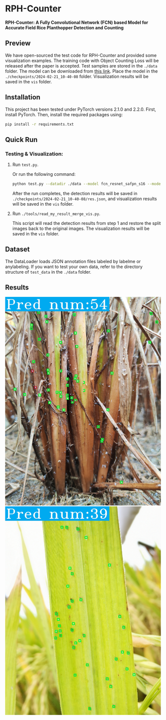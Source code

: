 # RPH-Counter

**RPH-Counter: A Fully Convolutional Network (FCN) based Model for Accurate Field Rice Planthopper Detection and Counting**

## Preview

We have open-sourced the test code for RPH-Counter and provided some visualization examples. The training code with Object Counting Loss will be released after the paper is accepted. Test samples are stored in the `./data` folder. The model can be downloaded from [this link](https://pan.quark.cn/s/2399504ff403). Place the model in the `./checkpoints/2024-02-21_10-40-08` folder. Visualization results will be saved in the `vis` folder.

## Installation

This project has been tested under PyTorch versions 2.1.0 and 2.2.0. First, install PyTorch. Then, install the required packages using:

```bash
pip install -r requirements.txt
```

## Quick Run
### Testing & Visualization:

1. Run `test.py`.

    Or run the following command: 
    ```bash
    python test.py --datadir ./data --model fcn_resnet_safpn_s16 --model_path ./checkpoints/2024-02-21_10-40-08/model_best.pth
    ```
    After the run completes, the detection results will be saved in `./checkpoints/2024-02-21_10-40-08/res.json`, and visualization results will be saved in the `vis` folder.


2. Run `./tools/read_my_result_merge_vis.py`. 

    This script will read the detection results from step 1 and restore the split images back to the original images. The visualization results will be saved in the `vis` folder.

## Dataset
The DataLoader loads JSON annotation files labeled by labelme or anylabeling. If you want to test your own data, refer to the directory structure of `test_data` in the `./data` folder.

## Results
![Results](https://github.com/ZZL0897/RPH-Counter/blob/main/checkpoints/2024-02-21_10-40-08/vis/o_pred/IMG_20230912_105844.jpg)
![Results](https://github.com/ZZL0897/RPH-Counter/blob/main/checkpoints/2024-02-21_10-40-08/vis/o_pred/IMG_20230913_100043.jpg)